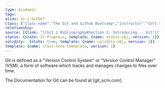 ```yaml
---
type: Academic
tags:
alias: Gi-1-GitDef
class: {"class-name":"The Git and Github Bootcamp","instructor":"Colt Steele","medium":"Online Course","start-date":"2023-04-25","online-platform":"Udemy","length":"17 hours","class-alias":"Gi-1","template":{"name":"class-online-course-obj","version":1}}
relationship: 
source: [{link: "[[Git 1 Bibliography#Section 2: Introducing... Git!]]", alias: Sec2-Gi-1, template: {name: bib-source-obj , version: 1}}]
status: {state: In Progress, template: {name: status-obj, version: 1}}
validity:  {state: true, template: {name: validity-obj, version: 1}}
template: {name: class-note-temnplate, version: 1}
---
```


Git is defined as a "Version Control System" or "Version Control Manager" (VSM), a form of software which tracks and manages changes to files over time.

The Documentation for Git can be found at [git_scm.com]
